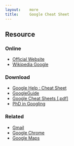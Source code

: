 ```yaml
---
layout:    more
title:     Google Cheat Sheet
---
```

<div class="content content-400">
    <div class="board board-326">
        <h2 class="board-title">Resource</h2>
        <div class="board-card">
            <h3 class="board-card-title">Online</h3>
            <ul>
                <li><a href="http://www.google.com/">Official Website</a></li>
                <li><a href="http://en.wikipedia.org/wiki/Google">Wikipedia Google</a></li>
            </ul>
        </div>
        <div class="board-card">
            <h3 class="board-card-title">Download</h3>
            <ul>
                <li><a href="http://www.google.com/help/cheatsheet.html">Google Help : Cheat Sheet</a></li>
                <li><a href="http://www.googleguide.com/advanced_operators_reference.html">GoogleGuide</a></li>
                <li><a href="/static/cs/Google%20Cheat%20Sheet.pdf">Google Cheat Sheets [.pdf]</a></li>
                <li><a href="http://www.onlinephd.org/phd-in-googling/">PhD in Googling</a></li>
            </ul>
        </div>
        <div class="board-card">
            <h3 class="board-card-title">Related</h3>
            <ul>
                <li><a href="/gmail" title="Gmail Cheat Sheet">Gmail</a></li>
                <li><a href="/google-chrome" title="Google Chrome Cheat Sheet">Google Chrome</a></li>
                <li><a href="/google-maps" title="Google Maps Cheat Sheet">Google Maps</a></li>
            </ul>
        </div>
    </div>
</div>
